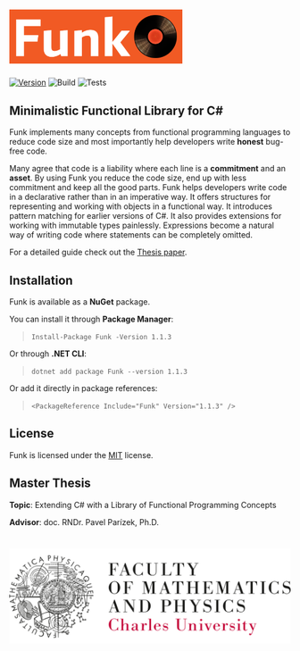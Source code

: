 
<h1 style="color:#f15a24; font-family:Roboto"><img src="Files/funk-logo.png" width="310"/></h1>

[![Version](https://img.shields.io/nuget/vpre/Funk.svg)](https://www.nuget.org/packages/Funk)
![Build](https://github.com/cerimharun/Funk/workflows/Build/badge.svg)
![Tests](https://github.com/cerimharun/Funk/workflows/Tests/badge.svg)

## Minimalistic Functional Library for C#

Funk implements many concepts from functional programming languages to reduce code size and most importantly help developers write **honest** bug-free code.

Many agree that code is a liability where each line is a **commitment** and an **asset**. By using Funk you reduce the code size, end up with less commitment and keep all the good parts. Funk helps developers write code in a declarative rather than in an imperative way. It offers structures for representing and working with objects in a functional way. It introduces pattern matching for earlier versions of C#. It also provides extensions for working with immutable types painlessly. Expressions become a natural way of writing code where statements can be completely omitted.

For a detailed guide check out the [Thesis paper](/Files/Funk.pdf).

## Installation

Funk is available as a **NuGet** package.

You can install it through **Package Manager**:

>`Install-Package Funk -Version 1.1.3`

Or through **.NET CLI**:

>`dotnet add package Funk --version 1.1.3`

Or add it directly in package references:

>`<PackageReference Include="Funk" Version="1.1.3" />`

## License

Funk is licensed under the [MIT](/Files/license.txt) license.

## Master Thesis

**Topic**: Extending C# with a Library of Functional Programming Concepts

**Advisor**: doc. RNDr. Pavel Parízek, Ph.D.

<h1 style="color:#f15a24; font-family:Roboto"><img src="Files/mff_uk.png"/></h1>